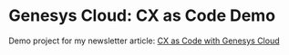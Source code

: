 # Genesys Cloud: CX as Code Demo

Demo project for my newsletter article: [CX as Code with Genesys Cloud](https://makingchatbots.com/p/cx-as-code-with-genesys-cloud)
